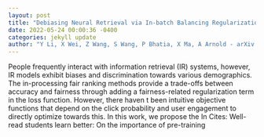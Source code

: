 ```yaml
--- 
layout: post 
title: "Debiasing Neural Retrieval via In-batch Balancing Regularization" 
date: 2022-05-24 00:00:36 -0400 
categories: jekyll update 
author: "Y Li, X Wei, Z Wang, S Wang, P Bhatia, X Ma, A Arnold - arXiv preprint arXiv , 2022" 
--- 
```

People frequently interact with information retrieval (IR) systems, however, IR models exhibit biases and discrimination towards various demographics. The in-processing fair ranking methods provide a trade-offs between accuracy and fairness through adding a fairness-related regularization term in the loss function. However, there haven t been intuitive objective functions that depend on the click probability and user engagement to directly optimize towards this. In this work, we propose the In Cites: Well-read students learn better: On the importance of pre-training